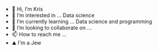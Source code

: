 - 👋 Hi, I’m Kris
- 👀 I’m interested in ... Data science
- 🌱 I’m currently learning ... Data science and programming 
- 💞️ I’m looking to collaborate on ...
- 📫 How to reach me ... 
- ⛰ I'm a Jew
<!---
aeroxxx is a ✨ special ✨ repository because its `README.md` (this file) appears on your GitHub profile.
You can click the Preview link to take a look at your changes.
--->
